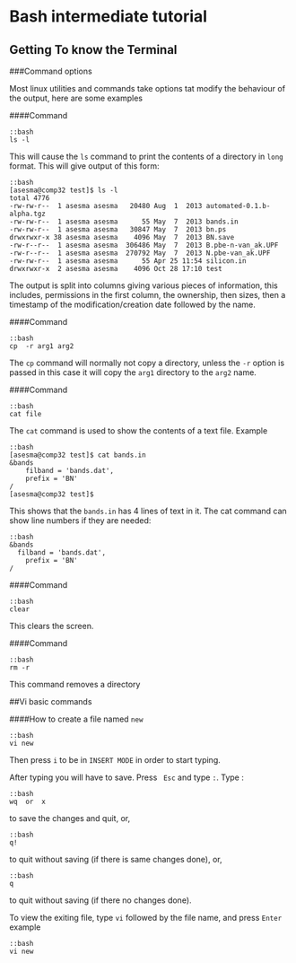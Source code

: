Bash intermediate tutorial
==========================

Getting To know the Terminal
-----------------------------


###Command options

Most linux utilities and commands take options tat modify the behaviour of the output,
here are some  examples


####Command

    ::bash
    ls -l

This will cause the ```ls``` command to print the contents of a directory in ```long``` format. 
This will give output of this form:

    ::bash
    [asesma@comp32 test]$ ls -l
    total 4776
    -rw-rw-r--  1 asesma asesma   20480 Aug  1  2013 automated-0.1.b-alpha.tgz
    -rw-rw-r--  1 asesma asesma      55 May  7  2013 bands.in
    -rw-rw-r--  1 asesma asesma   30847 May  7  2013 bn.ps
    drwxrwxr-x 38 asesma asesma    4096 May  7  2013 BN.save
    -rw-r--r--  1 asesma asesma  306486 May  7  2013 B.pbe-n-van_ak.UPF
    -rw-r--r--  1 asesma asesma  270792 May  7  2013 N.pbe-van_ak.UPF
    -rw-rw-r--  1 asesma asesma      55 Apr 25 11:54 silicon.in
    drwxrwxr-x  2 asesma asesma    4096 Oct 28 17:10 test

The output is split into columns giving various pieces of information, this includes, permissions in the first column, the ownership,
then sizes, then a timestamp of the modification/creation date  followed by the name.

####Command

    ::bash
    cp  -r arg1 arg2

The ```cp``` command will normally not copy a directory, unless the ```-r``` option is passed in this case it will copy  the ```arg1``` directory
to the ```arg2``` name.


####Command

    ::bash
    cat file

The ```cat``` command is used to show the contents of a text file. Example

    ::bash
    [asesma@comp32 test]$ cat bands.in 
    &bands
        filband = 'bands.dat',
        prefix = 'BN'
    / 
    [asesma@comp32 test]$ 

This shows that the ```bands.in``` has 4 lines of text in it. The cat command can show line numbers if they are needed:

    ::bash
    &bands
      filband = 'bands.dat',
        prefix = 'BN'
    / 


####Command
  
    ::bash
    clear

This clears the screen.


####Command

    ::bash
    rm -r

This command removes a directory


##Vi basic commands

####How to create a file named ```new```

    ::bash
    vi new

Then press ```i``` to be in ```INSERT MODE``` in order to start typing.

After typing you will have to save. Press ``` Esc``` and type ```:```. Type :
	
	::bash
 	wq  or  x

to save the changes and quit, or,
	
	::bash
	q! 

to quit without saving (if there is same changes done), or,

	::bash
	q

to quit without saving (if there no changes done).

To view the exiting file, type ```vi``` followed by the file name, and press ```Enter``` example

	::bash
	vi new



